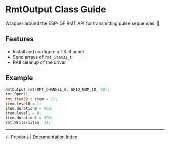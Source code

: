 # RmtOutput Class Guide

Wrapper around the ESP‑IDF RMT API for transmitting pulse sequences. 📡

## Features
- Install and configure a TX channel
- Send arrays of `rmt_item32_t`
- RAII cleanup of the driver

## Example
```cpp
RmtOutput rmt(RMT_CHANNEL_0, GPIO_NUM_18, 80);
rmt.Open();
rmt_item32_t item = {};
item.level0 = 1;
item.duration0 = 500;
item.level1 = 0;
item.duration1 = 500;
rmt.Write(&item, 1);
```

---

[← Previous](DacOutput.md) | [Documentation Index](index.md)
